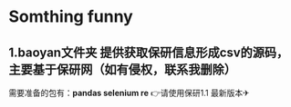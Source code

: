 # Somthing funny
## 1.baoyan文件夹 提供获取保研信息形成csv的源码，主要基于保研网（如有侵权，联系我删除）
需要准备的包有：**pandas selenium re**
👉请使用保研1.1 最新版本✈
